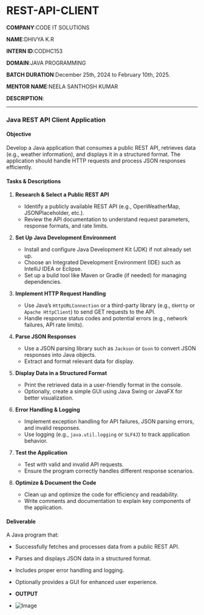 # REST-API-CLIENT

**COMPANY**:CODE IT SOLUTIONS

**NAME**:DHIVYA K.R

**INTERN ID**:CODHC153

**DOMAIN**:JAVA PROGRAMMING 

**BATCH DURATION**:December 25th, 2024 to February 10th, 2025.

**MENTOR NAME**:NEELA SANTHOSH KUMAR 

**DESCRIPTION**:

 

---

### **Java REST API Client Application**  

#### **Objective**  
Develop a Java application that consumes a public REST API, retrieves data (e.g., weather information), and displays it in a structured format. The application should handle HTTP requests and process JSON responses efficiently.  

#### **Tasks & Descriptions**  

1. **Research & Select a Public REST API**  
   - Identify a publicly available REST API (e.g., OpenWeatherMap, JSONPlaceholder, etc.).  
   - Review the API documentation to understand request parameters, response formats, and rate limits.  

2. **Set Up Java Development Environment**  
   - Install and configure Java Development Kit (JDK) if not already set up.  
   - Choose an Integrated Development Environment (IDE) such as IntelliJ IDEA or Eclipse.  
   - Set up a build tool like Maven or Gradle (if needed) for managing dependencies.  

3. **Implement HTTP Request Handling**  
   - Use Java’s `HttpURLConnection` or a third-party library (e.g., `OkHttp` or `Apache HttpClient`) to send GET requests to the API.  
   - Handle response status codes and potential errors (e.g., network failures, API rate limits).  

4. **Parse JSON Responses**  
   - Use a JSON parsing library such as `Jackson` or `Gson` to convert JSON responses into Java objects.  
   - Extract and format relevant data for display.  

5. **Display Data in a Structured Format**  
   - Print the retrieved data in a user-friendly format in the console.  
   - Optionally, create a simple GUI using Java Swing or JavaFX for better visualization.  

6. **Error Handling & Logging**  
   - Implement exception handling for API failures, JSON parsing errors, and invalid responses.  
   - Use logging (e.g., `java.util.logging` or `SLF4J`) to track application behavior.  

7. **Test the Application**  
   - Test with valid and invalid API requests.  
   - Ensure the program correctly handles different response scenarios.  

8. **Optimize & Document the Code**  
   - Clean up and optimize the code for efficiency and readability.  
   - Write comments and documentation to explain key components of the application.


#### **Deliverable**  
A Java program that:  
- Successfully fetches and processes data from a public REST API.  
- Parses and displays JSON data in a structured format.  
- Includes proper error handling and logging.  
- Optionally provides a GUI for enhanced user experience.

- **OUTPUT**

- ![Image](https://github.com/user-attachments/assets/77003d42-9c77-4fa4-acb0-d4284b0a7528)  

